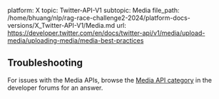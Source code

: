 platform: X
topic: Twitter-API-V1
subtopic: Media
file_path: /home/bhuang/nlp/rag-race-challenge2-2024/platform-docs-versions/X_Twitter-API-V1/Media.md
url: https://developer.twitter.com/en/docs/twitter-api/v1/media/upload-media/uploading-media/media-best-practices

## Troubleshooting

For issues with the Media APIs, browse the [Media API category](https://twittercommunity.com/c/twitter-api/media-apis/34) in the developer forums for an answer.